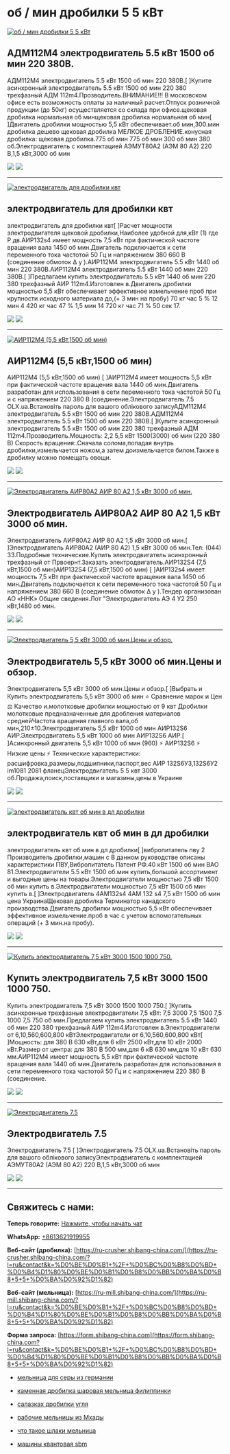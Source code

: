 # об / мин дробилки 5 5 кВт

<a href="https://swt.shibang-china.com/?l=ru&img&k=%D0%BE%D0%B1+%2F+%D0%BC%D0%B8%D0%BD+%D0%B4%D1%80%D0%BE%D0%B1%D0%B8%D0%BB%D0%BA%D0%B8+5+5+%D0%BA%D0%92%D1%82" target="_blank">![об / мин дробилки 5 5 кВт](http://static.shibang-china.com/all-800x300/14.jpg)</a>

## АДМ112М4 электродвигатель 5.5 кВт 1500 об мин 220 380В.
АДМ112М4 электродвигатель 5.5 кВт 1500 об мин 220 380В.[ ]Купите асинхронный электродвигатель 5.5 кВт 1500 об мин 220 380 трехфазный АДМ 112m4.Прозводитель.ВНИМАНИЕ!!! В московском офисе есть возможность оплаты за наличный расчет.Отпуск розничной продукции (до 50кг) осуществляется со склада при офисе.щековая дробилка нормальная об минщековая дробилка нормальная об мин[ ]Двигатель дробилки мощностью 5,5 кВт обеспечивает.об мин,300.мин дробилка дешево щековая дробилка МЕЛКОЕ ДРОБЛЕНИЕ.конусная дробилка: щековая дробилка.775 об мин 775 об мин 300 об мин 380 об.Электродвигатель с комплектацией АЭМУТ80А2 (АЭМ 80 А2) 220 В,1,5 кВт,3000 об мин


<a href="https://whatsapp.shibangsoft.com/WhatsApp.php" target="_blank" title="WhatsApp">![](http://static.shibang-china.com/icon/whatsapp.png)</a> <a href="https://swt.shibang-china.com/?l=ru&icon&k=%D0%BE%D0%B1+%2F+%D0%BC%D0%B8%D0%BD+%D0%B4%D1%80%D0%BE%D0%B1%D0%B8%D0%BB%D0%BA%D0%B8+5+5+%D0%BA%D0%92%D1%82" target="_blank">![](http://static.shibang-china.com/icon/chat-ru.png)</a>

---

<a href="https://swt.shibang-china.com/?l=ru&img&k=%D0%BE%D0%B1+%2F+%D0%BC%D0%B8%D0%BD+%D0%B4%D1%80%D0%BE%D0%B1%D0%B8%D0%BB%D0%BA%D0%B8+5+5+%D0%BA%D0%92%D1%82" target="_blank">![электродвигатель для дробилки квт](http://static.shibang-china.com/all-800x300/565.jpg)</a>

## электродвигатель для дробилки квт
электродвигатель для дробилки квт[ ]Расчет мощности электродвигателя щековой дробилки,Наиболее удобной для,кВт (1) где Р дв.АИР132s4 имеет мощность 7,5 кВт при фактической частоте вращения вала 1450 об мин.Двигатель подключается к сети переменного тока частотой 50 Гц и напряжением 380 660 В (соединение обмоток Δ y ).АИР112М4 электродвигатель 5.5 кВт 1440 об мин 220 380В.АИР112М4 электродвигатель 5.5 кВт 1440 об мин 220 380В.[ ]Предлагаем купить электродвигатель 5.5 кВт 1440 об мин 220 380 трехфазный АИР 112m4.Изготовлен в.Двигатель дробилки мощностью 5,5 кВт обеспечивает эффективное измельчение проб при крупности исходного материала до,(+ 3 мин на пробу) 70 кг час 5 % 12 мин 4 420 кг час 47 % 1,5 мин 14 720 кг час 71 % 50 сек 17.


<a href="https://whatsapp.shibangsoft.com/WhatsApp.php" target="_blank" title="WhatsApp">![](http://static.shibang-china.com/icon/whatsapp.png)</a> <a href="https://swt.shibang-china.com/?l=ru&icon&k=%D0%BE%D0%B1+%2F+%D0%BC%D0%B8%D0%BD+%D0%B4%D1%80%D0%BE%D0%B1%D0%B8%D0%BB%D0%BA%D0%B8+5+5+%D0%BA%D0%92%D1%82" target="_blank">![](http://static.shibang-china.com/icon/chat-ru.png)</a>

---

<a href="https://swt.shibang-china.com/?l=ru&img&k=%D0%BE%D0%B1+%2F+%D0%BC%D0%B8%D0%BD+%D0%B4%D1%80%D0%BE%D0%B1%D0%B8%D0%BB%D0%BA%D0%B8+5+5+%D0%BA%D0%92%D1%82" target="_blank">![АИР112М4 (5,5 кВт,1500 об мин)](http://static.shibang-china.com/all-800x300/1474.jpg)</a>

## АИР112М4 (5,5 кВт,1500 об мин)
АИР112М4 (5,5 кВт,1500 об мин) [ ]АИР112М4 имеет мощность 5,5 кВт при фактической частоте вращения вала 1440 об мин.Двигатель разработан для использования в сети переменного тока частотой 50 Гц и с напряжением 220 380 В (соединение.Электродвигатель 7.5 OLX.ua.Встановіть пароль для вашого облікового записуАДМ112М4 электродвигатель 5.5 кВт 1500 об мин 220 380В.АДМ112М4 электродвигатель 5.5 кВт 1500 об мин 220 380В.[ ]Купите асинхронный электродвигатель 5.5 кВт 1500 об мин 220 380 трехфазный АДМ 112m4.Прозводитель.Мощность: 2,2 5,5 кВт 1500(3000) об мин (220 380 В) Скорость вращения:.Сначала солома,попадая внутрь дробилки,измельчается ножом,а затем доизмельчается билом.Также в дробилку можно помещать овощи.


<a href="https://whatsapp.shibangsoft.com/WhatsApp.php" target="_blank" title="WhatsApp">![](http://static.shibang-china.com/icon/whatsapp.png)</a> <a href="https://swt.shibang-china.com/?l=ru&icon&k=%D0%BE%D0%B1+%2F+%D0%BC%D0%B8%D0%BD+%D0%B4%D1%80%D0%BE%D0%B1%D0%B8%D0%BB%D0%BA%D0%B8+5+5+%D0%BA%D0%92%D1%82" target="_blank">![](http://static.shibang-china.com/icon/chat-ru.png)</a>

---

<a href="https://swt.shibang-china.com/?l=ru&img&k=%D0%BE%D0%B1+%2F+%D0%BC%D0%B8%D0%BD+%D0%B4%D1%80%D0%BE%D0%B1%D0%B8%D0%BB%D0%BA%D0%B8+5+5+%D0%BA%D0%92%D1%82" target="_blank">![Электродвигатель АИР80А2 АИР 80 А2 1,5 кВт 3000 об мин.](http://static.shibang-china.com/all-800x300/1137.jpg)</a>

## Электродвигатель АИР80А2 АИР 80 А2 1,5 кВт 3000 об мин.
Электродвигатель АИР80А2 АИР 80 А2 1,5 кВт 3000 об мин.[ ]Электродвигатель АИР80А2 (АИР 80 А2) 1,5 кВт 3000 об мин.Тел: (044) 33.Подробные технические.Купить электродвигатель асинхронный трехфазный от Првоернт.Заказать электродвигатель.АИР132S4 (7,5 кВт,1500 об мин)АИР132S4 (7,5 кВт,1500 об мин) [ ]АИР132s4 имеет мощность 7,5 кВт при фактической частоте вращения вала 1450 об мин.Двигатель подключается к сети переменного тока частотой 50 Гц и напряжением 380 660 В (соединение обмоток Δ y ).Тендер организован АО &#171;ННК&#187; Общие сведения.Лот &quot;Электродвигатель АЭ 4 У2 250 кВт,1480 об мин.


<a href="https://whatsapp.shibangsoft.com/WhatsApp.php" target="_blank" title="WhatsApp">![](http://static.shibang-china.com/icon/whatsapp.png)</a> <a href="https://swt.shibang-china.com/?l=ru&icon&k=%D0%BE%D0%B1+%2F+%D0%BC%D0%B8%D0%BD+%D0%B4%D1%80%D0%BE%D0%B1%D0%B8%D0%BB%D0%BA%D0%B8+5+5+%D0%BA%D0%92%D1%82" target="_blank">![](http://static.shibang-china.com/icon/chat-ru.png)</a>

---

<a href="https://swt.shibang-china.com/?l=ru&img&k=%D0%BE%D0%B1+%2F+%D0%BC%D0%B8%D0%BD+%D0%B4%D1%80%D0%BE%D0%B1%D0%B8%D0%BB%D0%BA%D0%B8+5+5+%D0%BA%D0%92%D1%82" target="_blank">![Электродвигатель 5,5 кВт 3000 об мин.Цены и обзор.](http://static.shibang-china.com/all-800x300/1125.jpg)</a>

## Электродвигатель 5,5 кВт 3000 об мин.Цены и обзор.
Электродвигатель 5,5 кВт 3000 об мин.Цены и обзор.[ ]Выбрать и Купить электродвигатель 5,5 кВт 3000 об мин ⭐ Сравнение марок и Цен ⚖️ Качество и.молотковые дробилки мощностью от 9 квт Дробилки молотковые предназначенные для дробления материалов среднейЧастота вращения главного вала,об мин,210&#177;10.Электродвигатель 5,5 кВт 1000 об мин АИР132S6 АИР.Электродвигатель 5,5 кВт 1000 об мин АИР132S6 АИР.[ ]Асинхронный двигатель 5,5 кВт 1000 об мин (960) ⚡ АИР132S6 ⚡ Низкие цены ⚡ Технические характеристики: расшифровка,размеры,подшипники,паспорт,вес АИР 132S6У3,132S6У2 im1081 2081 фланецЭлектродвигатель 5 5 квт 3000 об.Продажа,поиск,поставщики и магазины,цены в Украине


<a href="https://whatsapp.shibangsoft.com/WhatsApp.php" target="_blank" title="WhatsApp">![](http://static.shibang-china.com/icon/whatsapp.png)</a> <a href="https://swt.shibang-china.com/?l=ru&icon&k=%D0%BE%D0%B1+%2F+%D0%BC%D0%B8%D0%BD+%D0%B4%D1%80%D0%BE%D0%B1%D0%B8%D0%BB%D0%BA%D0%B8+5+5+%D0%BA%D0%92%D1%82" target="_blank">![](http://static.shibang-china.com/icon/chat-ru.png)</a>

---

<a href="https://swt.shibang-china.com/?l=ru&img&k=%D0%BE%D0%B1+%2F+%D0%BC%D0%B8%D0%BD+%D0%B4%D1%80%D0%BE%D0%B1%D0%B8%D0%BB%D0%BA%D0%B8+5+5+%D0%BA%D0%92%D1%82" target="_blank">![электродвигатель квт об мин в дл дробилки](http://static.shibang-china.com/all-800x300/899.jpg)</a>

## электродвигатель квт об мин в дл дробилки
электродвигатель квт об мин в дл дробилки[ ]вибропитатель пву 2 Производитель дробилки,машин с В данном руководстве описаны характеристики ПВУ,Вибропитатель Патент РФ.40 кВт 1500 об мин ВАО 81.Электродвигатели 5.5 кВт 1500 об.мин купить,большой ассортимент и выгодные цены на товары.Электродвигатели мощностью 7,5 кВт 1500 об мин купить в.Электродвигатели мощностью 7,5 кВт 1500 об мин купить в.[ ]Электродвигатель 4АМ132s4 4АМ 132 s4 7,5 кВт 1500 об мин цена УкраинаЩековая дробилка Терминатор канадского производства.Двигатель дробилки мощностью 5,5 кВт обеспечивает эффективное измельчение.проб в час с учетом вспомогательных операций (+ 3 мин.на пробу).


<a href="https://whatsapp.shibangsoft.com/WhatsApp.php" target="_blank" title="WhatsApp">![](http://static.shibang-china.com/icon/whatsapp.png)</a> <a href="https://swt.shibang-china.com/?l=ru&icon&k=%D0%BE%D0%B1+%2F+%D0%BC%D0%B8%D0%BD+%D0%B4%D1%80%D0%BE%D0%B1%D0%B8%D0%BB%D0%BA%D0%B8+5+5+%D0%BA%D0%92%D1%82" target="_blank">![](http://static.shibang-china.com/icon/chat-ru.png)</a>

---

<a href="https://swt.shibang-china.com/?l=ru&img&k=%D0%BE%D0%B1+%2F+%D0%BC%D0%B8%D0%BD+%D0%B4%D1%80%D0%BE%D0%B1%D0%B8%D0%BB%D0%BA%D0%B8+5+5+%D0%BA%D0%92%D1%82" target="_blank">![Купить электродвигатель 7,5 кВт 3000 1500 1000 750.](http://static.shibang-china.com/all-800x300/1459.jpg)</a>

## Купить электродвигатель 7,5 кВт 3000 1500 1000 750.
Купить электродвигатель 7,5 кВт 3000 1500 1000 750.[ ]Купить асинхронные трехфазные электродвигатели 7,5 кВт: 7,5 3000 7,5 1500 7,5 1000 7,5 750 об мин.Предлагаем купить электродвигатель 5.5 кВт 1440 об мин 220 380 трехфазный АИР 112m4.Изготовлен в.Электродвигатели от 6,10,560,600,800 кВтЭлектродвигатели от 6,10,560,600,800 кВт[ ]Мощность: для 380 В 630 кВт,для 6 кВт 2500 кВт,для 10 кВт 2000 кВт.Размер от центра: для 380 В 500 мм,для 6 кВ 630 мм,для 10 кВт 630 мм.АИР112М4 имеет мощность 5,5 кВт при фактической частоте вращения вала 1440 об мин.Двигатель разработан для использования в сети переменного тока частотой 50 Гц и с напряжением 220 380 В (соединение.


<a href="https://whatsapp.shibangsoft.com/WhatsApp.php" target="_blank" title="WhatsApp">![](http://static.shibang-china.com/icon/whatsapp.png)</a> <a href="https://swt.shibang-china.com/?l=ru&icon&k=%D0%BE%D0%B1+%2F+%D0%BC%D0%B8%D0%BD+%D0%B4%D1%80%D0%BE%D0%B1%D0%B8%D0%BB%D0%BA%D0%B8+5+5+%D0%BA%D0%92%D1%82" target="_blank">![](http://static.shibang-china.com/icon/chat-ru.png)</a>

---

<a href="https://swt.shibang-china.com/?l=ru&img&k=%D0%BE%D0%B1+%2F+%D0%BC%D0%B8%D0%BD+%D0%B4%D1%80%D0%BE%D0%B1%D0%B8%D0%BB%D0%BA%D0%B8+5+5+%D0%BA%D0%92%D1%82" target="_blank">![Электродвигатель 7.5](http://static.shibang-china.com/all-800x300/221.jpg)</a>

## Электродвигатель 7.5
Электродвигатель 7.5 [ ]Электродвигатель 7.5 OLX.ua.Встановіть пароль для вашого облікового записуЭлектродвигатель с комплектацией АЭМУТ80А2 (АЭМ 80 А2) 220 В,1,5 кВт,3000 об мин

<a href="https://whatsapp.shibangsoft.com/WhatsApp.php" target="_blank" title="WhatsApp">![](http://static.shibang-china.com/icon/whatsapp.png)</a> <a href="https://swt.shibang-china.com/?l=ru&icon&k=%D0%BE%D0%B1+%2F+%D0%BC%D0%B8%D0%BD+%D0%B4%D1%80%D0%BE%D0%B1%D0%B8%D0%BB%D0%BA%D0%B8+5+5+%D0%BA%D0%92%D1%82" target="_blank">![](http://static.shibang-china.com/icon/chat-ru.png)</a>

---
## Свяжитесь с нами:

**Теперь говорите:** [Нажмите, чтобы начать чат](https://swt.shibang-china.com?l=ru&contact&k=%D0%BE%D0%B1+%2F+%D0%BC%D0%B8%D0%BD+%D0%B4%D1%80%D0%BE%D0%B1%D0%B8%D0%BB%D0%BA%D0%B8+5+5+%D0%BA%D0%92%D1%82)

**WhatsApp:**  [+8613621919955](https://whatsapp.shibangsoft.com/WhatsApp.php)

**Веб-сайт (дробилка):** [https://ru-crusher.shibang-china.com/](https://ru-crusher.shibang-china.com/?l=ru&contact&k=%D0%BE%D0%B1+%2F+%D0%BC%D0%B8%D0%BD+%D0%B4%D1%80%D0%BE%D0%B1%D0%B8%D0%BB%D0%BA%D0%B8+5+5+%D0%BA%D0%92%D1%82)

**Веб-сайт (мельница):** [https://ru-mill.shibang-china.com/](https://ru-mill.shibang-china.com/?l=ru&contact&k=%D0%BE%D0%B1+%2F+%D0%BC%D0%B8%D0%BD+%D0%B4%D1%80%D0%BE%D0%B1%D0%B8%D0%BB%D0%BA%D0%B8+5+5+%D0%BA%D0%92%D1%82)

**Форма запроса:** [https://form.shibang-china.com](https://form.shibang-china.com?l=ru&contact&k=%D0%BE%D0%B1+%2F+%D0%BC%D0%B8%D0%BD+%D0%B4%D1%80%D0%BE%D0%B1%D0%B8%D0%BB%D0%BA%D0%B8+5+5+%D0%BA%D0%92%D1%82)

* [мельница для серы из германии](../117/%D0%BC%D0%B5%D0%BB%D1%8C%D0%BD%D0%B8%D1%86%D0%B0%20%D0%B4%D0%BB%D1%8F%20%D1%81%D0%B5%D1%80%D1%8B%20%D0%B8%D0%B7%20%D0%B3%D0%B5%D1%80%D0%BC%D0%B0%D0%BD%D0%B8%D0%B8.md)

* [каменная дробилка шаровая мельница филиппинки](../112/%D0%BA%D0%B0%D0%BC%D0%B5%D0%BD%D0%BD%D0%B0%D1%8F%20%D0%B4%D1%80%D0%BE%D0%B1%D0%B8%D0%BB%D0%BA%D0%B0%20%D1%88%D0%B0%D1%80%D0%BE%D0%B2%D0%B0%D1%8F%20%D0%BC%D0%B5%D0%BB%D1%8C%D0%BD%D0%B8%D1%86%D0%B0%20%D1%84%D0%B8%D0%BB%D0%B8%D0%BF%D0%BF%D0%B8%D0%BD%D0%BA%D0%B8.md)

* [салазках дробилки угля](../108/%D1%81%D0%B0%D0%BB%D0%B0%D0%B7%D0%BA%D0%B0%D1%85%20%D0%B4%D1%80%D0%BE%D0%B1%D0%B8%D0%BB%D0%BA%D0%B8%20%D1%83%D0%B3%D0%BB%D1%8F.md)

* [рабочие мельницы из Мхады](../116/%D1%80%D0%B0%D0%B1%D0%BE%D1%87%D0%B8%D0%B5%20%D0%BC%D0%B5%D0%BB%D1%8C%D0%BD%D0%B8%D1%86%D1%8B%20%D0%B8%D0%B7%20%D0%9C%D1%85%D0%B0%D0%B4%D1%8B.md)

* [что такое шлаки мельница](../107/%D1%87%D1%82%D0%BE%20%D1%82%D0%B0%D0%BA%D0%BE%D0%B5%20%D1%88%D0%BB%D0%B0%D0%BA%D0%B8%20%D0%BC%D0%B5%D0%BB%D1%8C%D0%BD%D0%B8%D1%86%D0%B0.md)

* [машины квантовая sbm](../108/%D0%BC%D0%B0%D1%88%D0%B8%D0%BD%D1%8B%20%D0%BA%D0%B2%D0%B0%D0%BD%D1%82%D0%BE%D0%B2%D0%B0%D1%8F%20sbm.md)